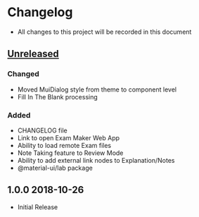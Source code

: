 # Changelog

- All changes to this project will be recorded in this document

## [Unreleased]

### Changed

- Moved MuiDialog style from theme to component level
- Fill In The Blank processing

### Added

- CHANGELOG file
- Link to open Exam Maker Web App
- Ability to load remote Exam files
- Note Taking feature to Review Mode
- Ability to add external link nodes to Explanation/Notes
- @material-ui/lab package

## 1.0.0 2018-10-26

- Initial Release

[unreleased]: https://github.com/benjaminadk/electron-exam/compare/v1.0.0...HEAD
